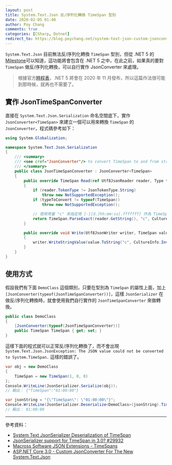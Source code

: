 ```yaml
---
layout: post
title: System.Text.Json 反/序列化轉換 TimeSpan 型別
date: 2020-02-05 01:40
author: Poy Chang
comments: true
categories: [CSharp, Dotnet]
redirect_to: https://blog.poychang.net/system-text-json-custom-jsonconverter-for-timespan/
---
```


`System.Text.Json` 目前無法反/序列化轉換 `TimeSpan` 型別，但從 .NET 5 的 [Milestone](https://github.com/dotnet/runtime/milestone/7)可以知道，這功能將會包含在 .NET 5 之中，在此之前，如果真的要對 `TimeSpan` 做反/序列化轉換，可以自行實作 JsonConverter 來處理。

>根據官方[時程表](https://github.com/dotnet/core/blob/master/roadmap.md)，.NET 5 將會在 2020 年 11 月發布，所以這篇作法很可能到那時候，就再也不需要了。

## 實作 JsonTimeSpanConverter

直接在 `System.Text.Json.Serialization` 命名空間底下，實作 `JsonConverter<TimeSpan>` 來建立一個可以用來轉換 `TimeSpan` 的 `JsonConverter`，程式碼參考如下：

```csharp
using System.Globalization;

namespace System.Text.Json.Serialization
{
    /// <summary>
    /// <see cref="JsonConverter"/> to convert TimeSpan to and from strings.
    /// </summary>
    public class JsonTimeSpanConverter : JsonConverter<TimeSpan>
    {
        public override TimeSpan Read(ref Utf8JsonReader reader, Type typeToConvert, JsonSerializerOptions options)
        {
            if (reader.TokenType != JsonTokenType.String)
                throw new NotSupportedException();
            if (typeToConvert != typeof(TimeSpan))
                throw new NotSupportedException();

            // 使用常量 "c" 來指定用 [-][d.]hh:mm:ss[.fffffff] 作為 TimeSpans 轉換的格式
            return TimeSpan.ParseExact(reader.GetString(), "c", CultureInfo.InvariantCulture);
        }

        public override void Write(Utf8JsonWriter writer, TimeSpan value, JsonSerializerOptions options)
        {
            writer.WriteStringValue(value.ToString("c", CultureInfo.InvariantCulture));
        }
    }
}
```

## 使用方式

假設我們有下面 `DemoClass` 這個類別，只要在型別為 `TimeSpan` 的屬性上面，加上 `[JsonConverter(typeof(JsonTimeSpanConverter))]`，這樣 `JsonSerializer` 在做反/序列化轉換時，就會使用我們自行實作的 `JsonTimeSpanConverter` 來做轉換。

```csharp
public class DemoClass
{
    [JsonConverter(typeof(JsonTimeSpanConverter))]
    public TimeSpan TimeSpan { get; set; }
}
```

這樣下面的程式就可以正常反/序列化轉換了，而不會出現 `System.Text.Json.JsonException: The JSON value could not be converted to System.TimeSpan.` 這樣的錯誤了。

```csharp
var obj = new DemoClass
{
    TimeSpan = new TimeSpan(1, 0, 0)
};
Console.WriteLine(JsonSerializer.Serialize(obj));
// 輸出： {"TimeSpan":"01:00:00"}

var jsonString = "{\"TimeSpan\": \"01:00:00\"}";
Console.WriteLine(JsonSerializer.Deserialize<DemoClass>(jsonString).TimeSpan);
// 輸出： 01:00:00
```

----------

參考資料：

* [System Text JsonSerializer Deserialization of TimeSpan](https://stackoverflow.com/questions/59557138/system-text-jsonserializer-deserialization-of-timespan)
* [JsonSerializer support for TimeSpan in 3.0? #29932](https://github.com/dotnet/runtime/issues/29932)
* [Macross Software JSON Extensions - TimeSpans](https://github.com/Macross-Software/core/blob/develop/ClassLibraries/Macross.Json.Extensions/README.md)
* [ASP.NET Core 3.0 - Custom JsonConverter For The New System.Text.Json](https://www.thinktecture.com/asp-net/aspnet-core-3-0-custom-jsonconverter-for-the-new-system_text_json/)
